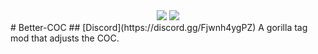 <div align="center">
 <a href="https://github.com/sevisadev/Better-COC/releases/latest">
 <img src="https://img.shields.io/github/downloads/sevisadev/Better-COC/total?label=Downloads&style=flat-square"<img></a>
 <a href="https://discord.gg/Fjwnh4ygPZ">
 <img src="https://img.shields.io/discord/989239017511989258?label=Discord&style=flat-square"</img></a>
</div>
# Better-COC
## [Discord](https://discord.gg/Fjwnh4ygPZ)
A gorilla tag mod that adjusts the COC.
